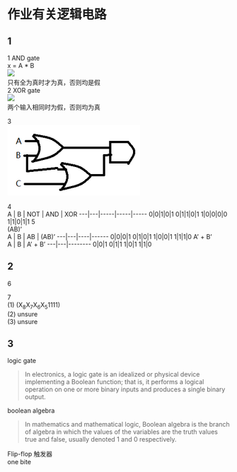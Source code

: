 # 作业有关逻辑电路
## 1
1 AND gate  
x = A * B   
![](https://sub.allaboutcircuits.com/images/04101.png)  
只有全为真时才为真，否则均是假  
2 XOR gate  
![](http://hyperphysics.phy-astr.gsu.edu/hbase/Electronic/ietron/xor.gif)  
两个输入相同时为假，否则均为真  

3  
![](https://github.com/LEEzanhui/LEE-homework/blob/gh-pages/images/%E9%80%BB%E8%BE%91%E7%94%B5%E8%B7%AF.png?raw=true)  

4  
 A | B | NOT | AND | XOR 
---|---|-----|-----|-----
0|0|1|0|1
0|1|1|0|1
1|0|0|0|0
1|1|0|1|1
5  
(AB)’  
 A | B | AB | (AB)’ 
---|---|----|------
0|0|0|1
0|1|0|1
1|0|0|1
1|1|1|0
A’ + B’  
 A | B | A’ + B’ 
---|---|--------
0|0|1
0|1|1
1|0|1
1|1|0
## 2
6  

7  
(1) (X<sub>8</sub>X<sub>7</sub>X<sub>6</sub>X<sub>5</sub>1111)  
(2) unsure  
(3) unsure  
## 3
logic gate  
>In electronics, a logic gate is an idealized or physical device implementing a Boolean function; that is, it performs a logical operation on one or more binary inputs and produces a single binary output.

boolean algebra  
>In mathematics and mathematical logic, Boolean algebra is the branch of algebra in which the values of the variables are the truth values true and false, usually denoted 1 and 0 respectively.

Flip-flop 触发器  
one bite  
